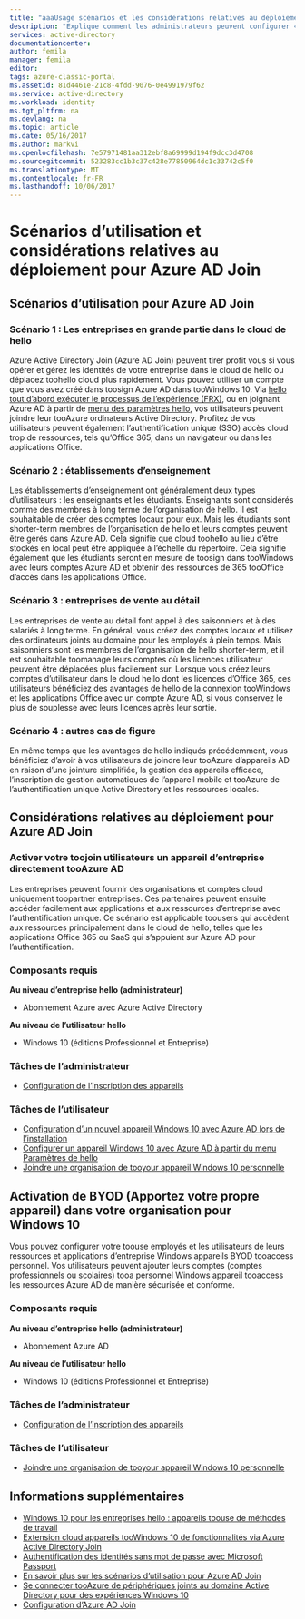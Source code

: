 ```yaml
---
title: "aaaUsage scénarios et les considérations relatives au déploiement d’Azure AD Join | Documents Microsoft"
description: "Explique comment les administrateurs peuvent configurer « Azure AD Join » pour leurs utilisateurs finaux (employés, étudiants, autres utilisateurs). Il aborde également les scénarios réels différents hello pour l’utilisation de Azure AD Join."
services: active-directory
documentationcenter: 
author: femila
manager: femila
editor: 
tags: azure-classic-portal
ms.assetid: 81d4461e-21c8-4fdd-9076-0e4991979f62
ms.service: active-directory
ms.workload: identity
ms.tgt_pltfrm: na
ms.devlang: na
ms.topic: article
ms.date: 05/16/2017
ms.author: markvi
ms.openlocfilehash: 7e57971481aa312ebf8a69999d194f9dcc3d4708
ms.sourcegitcommit: 523283cc1b3c37c428e77850964dc1c33742c5f0
ms.translationtype: MT
ms.contentlocale: fr-FR
ms.lasthandoff: 10/06/2017
---
```

# <a name="usage-scenarios-and-deployment-considerations-for-azure-ad-join"></a>Scénarios d’utilisation et considérations relatives au déploiement pour Azure AD Join
## <a name="usage-scenarios-for-azure-ad-join"></a>Scénarios d’utilisation pour Azure AD Join
### <a name="scenario-1-businesses-largely-in-hello-cloud"></a>Scénario 1 : Les entreprises en grande partie dans le cloud de hello
Azure Active Directory Join (Azure AD Join) peuvent tirer profit vous si vous opérer et gérez les identités de votre entreprise dans le cloud de hello ou déplacez toohello cloud plus rapidement. Vous pouvez utiliser un compte que vous avez créé dans toosign Azure AD dans tooWindows 10. Via [hello tout d’abord exécuter le processus de l’expérience (FRX)](active-directory-azureadjoin-user-frx.md), ou en joignant Azure AD à partir de [menu des paramètres hello](active-directory-azureadjoin-user-upgrade.md), vos utilisateurs peuvent joindre leur tooAzure ordinateurs Active Directory.  Profitez de vos utilisateurs peuvent également l’authentification unique (SSO) accès cloud trop de ressources, tels qu’Office 365, dans un navigateur ou dans les applications Office.

### <a name="scenario-2-educational-institutions"></a>Scénario 2 : établissements d’enseignement
Les établissements d’enseignement ont généralement deux types d’utilisateurs : les enseignants et les étudiants. Enseignants sont considérés comme des membres à long terme de l’organisation de hello. Il est souhaitable de créer des comptes locaux pour eux. Mais les étudiants sont shorter-term membres de l’organisation de hello et leurs comptes peuvent être gérés dans Azure AD. Cela signifie que cloud toohello au lieu d’être stockés en local peut être appliquée à l’échelle du répertoire. Cela signifie également que les étudiants seront en mesure de toosign dans tooWindows avec leurs comptes Azure AD et obtenir des ressources de 365 tooOffice d’accès dans les applications Office.

### <a name="scenario-3-retail-businesses"></a>Scénario 3 : entreprises de vente au détail
Les entreprises de vente au détail font appel à des saisonniers et à des salariés à long terme. En général, vous créez des comptes locaux et utilisez des ordinateurs joints au domaine pour les employés à plein temps. Mais saisonniers sont les membres de l’organisation de hello shorter-term, et il est souhaitable toomanage leurs comptes où les licences utilisateur peuvent être déplacées plus facilement sur. Lorsque vous créez leurs comptes d’utilisateur dans le cloud hello dont les licences d’Office 365, ces utilisateurs bénéficiez des avantages de hello de la connexion tooWindows et les applications Office avec un compte Azure AD, si vous conservez le plus de souplesse avec leurs licences après leur sortie.

### <a name="scenario-4-additional-scenarios"></a>Scénario 4 : autres cas de figure
En même temps que les avantages de hello indiqués précédemment, vous bénéficiez d’avoir à vos utilisateurs de joindre leur tooAzure d’appareils AD en raison d’une jointure simplifiée, la gestion des appareils efficace, l’inscription de gestion automatiques de l’appareil mobile et tooAzure de l’authentification unique Active Directory et les ressources locales.  

## <a name="deployment-considerations-for-azure-ad-join"></a>Considérations relatives au déploiement pour Azure AD Join
### <a name="enable-your-users-toojoin-a-company-owned-device-directly-tooazure-ad"></a>Activer votre toojoin utilisateurs un appareil d’entreprise directement tooAzure AD
Les entreprises peuvent fournir des organisations et comptes cloud uniquement toopartner entreprises. Ces partenaires peuvent ensuite accéder facilement aux applications et aux ressources d’entreprise avec l’authentification unique. Ce scénario est applicable toousers qui accèdent aux ressources principalement dans le cloud de hello, telles que les applications Office 365 ou SaaS qui s’appuient sur Azure AD pour l’authentification.

### <a name="prerequisites"></a>Composants requis
**Au niveau d’entreprise hello (administrateur)**

* Abonnement Azure avec Azure Active Directory  

**Au niveau de l’utilisateur hello**

* Windows 10 (éditions Professionnel et Entreprise)

### <a name="administrator-tasks"></a>Tâches de l’administrateur
* [Configuration de l’inscription des appareils](active-directory-azureadjoin-setup.md)

### <a name="user-tasks"></a>Tâches de l’utilisateur
* [Configuration d’un nouvel appareil Windows 10 avec Azure AD lors de l’installation](active-directory-azureadjoin-user-frx.md)
* [Configurer un appareil Windows 10 avec Azure AD à partir du menu Paramètres de hello](active-directory-azureadjoin-user-upgrade.md)
* [Joindre une organisation de tooyour appareil Windows 10 personnelle](active-directory-azureadjoin-personal-device.md)

## <a name="enable-byod-in-your-organization-for-windows-10"></a>Activation de BYOD (Apportez votre propre appareil) dans votre organisation pour Windows 10
Vous pouvez configurer votre toouse employés et les utilisateurs de leurs ressources et applications d’entreprise Windows appareils BYOD tooaccess personnel. Vos utilisateurs peuvent ajouter leurs comptes (comptes professionnels ou scolaires) tooa personnel Windows appareil tooaccess les ressources Azure AD de manière sécurisée et conforme.

### <a name="prerequisites"></a>Composants requis
**Au niveau d’entreprise hello (administrateur)**

* Abonnement Azure AD

**Au niveau de l’utilisateur hello**

* Windows 10 (éditions Professionnel et Entreprise)

### <a name="administrator-tasks"></a>Tâches de l’administrateur
* [Configuration de l’inscription des appareils](active-directory-azureadjoin-setup.md)

### <a name="user-tasks"></a>Tâches de l’utilisateur
* [Joindre une organisation de tooyour appareil Windows 10 personnelle](active-directory-azureadjoin-personal-device.md)

## <a name="additional-information"></a>Informations supplémentaires
* [Windows 10 pour les entreprises hello : appareils toouse de méthodes de travail](active-directory-azureadjoin-windows10-devices-overview.md)
* [Extension cloud appareils tooWindows 10 de fonctionnalités via Azure Active Directory Join](active-directory-azureadjoin-user-upgrade.md)
* [Authentification des identités sans mot de passe avec Microsoft Passport](active-directory-azureadjoin-passport.md)
* [En savoir plus sur les scénarios d’utilisation pour Azure AD Join](active-directory-azureadjoin-deployment-aadjoindirect.md)
* [Se connecter tooAzure de périphériques joints au domaine Active Directory pour des expériences Windows 10](active-directory-azureadjoin-devices-group-policy.md)
* [Configuration d’Azure AD Join](active-directory-azureadjoin-setup.md)

